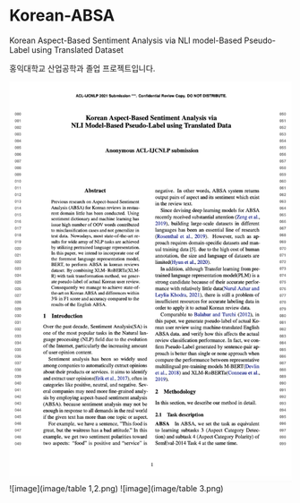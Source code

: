 # Korean-ABSA
Korean Aspect-Based Sentiment Analysis via NLI model-Based Pseudo-Label using Translated Dataset

홍익대학교 산업공학과 졸업 프로젝트입니다.

![image](image/abstract.png)
![image](image/table 1,2.png)
![image](image/table 3.png)
